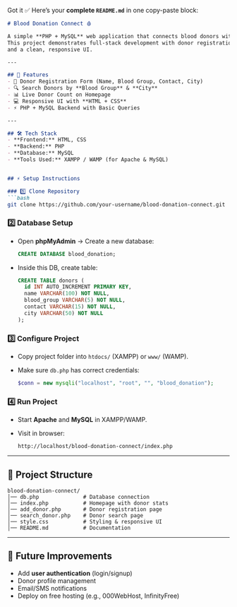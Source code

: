 Got it ✅ Here’s your **complete `README.md`** in one copy-paste block:

````markdown
# Blood Donation Connect 🩸

A simple **PHP + MySQL** web application that connects blood donors with people in need.  
This project demonstrates full-stack development with donor registration, donor search,  
and a clean, responsive UI.

---

## 🚀 Features
- 📝 Donor Registration Form (Name, Blood Group, Contact, City)  
- 🔍 Search Donors by **Blood Group** & **City**  
- 📊 Live Donor Count on Homepage  
- 💻 Responsive UI with **HTML + CSS**  
- ⚡ PHP + MySQL Backend with Basic Queries  

---

## 🛠️ Tech Stack
- **Frontend:** HTML, CSS  
- **Backend:** PHP  
- **Database:** MySQL  
- **Tools Used:** XAMPP / WAMP (for Apache & MySQL)  


## ⚡ Setup Instructions

### 1️⃣ Clone Repository
```bash
git clone https://github.com/your-username/blood-donation-connect.git
````

### 2️⃣ Database Setup

* Open **phpMyAdmin** → Create a new database:

  ```sql
  CREATE DATABASE blood_donation;
  ```
* Inside this DB, create table:

  ```sql
  CREATE TABLE donors (
    id INT AUTO_INCREMENT PRIMARY KEY,
    name VARCHAR(100) NOT NULL,
    blood_group VARCHAR(5) NOT NULL,
    contact VARCHAR(15) NOT NULL,
    city VARCHAR(50) NOT NULL
  );
  ```

### 3️⃣ Configure Project

* Copy project folder into `htdocs/` (XAMPP) or `www/` (WAMP).
* Make sure `db.php` has correct credentials:

  ```php
  $conn = new mysqli("localhost", "root", "", "blood_donation");
  ```

### 4️⃣ Run Project

* Start **Apache** and **MySQL** in XAMPP/WAMP.
* Visit in browser:

  ```
  http://localhost/blood-donation-connect/index.php
  ```

---

## 📌 Project Structure

```
blood-donation-connect/
│── db.php              # Database connection
│── index.php           # Homepage with donor stats
│── add_donor.php       # Donor registration page
│── search_donor.php    # Donor search page
│── style.css           # Styling & responsive UI
│── README.md           # Documentation
```

---

## 🎯 Future Improvements

* Add **user authentication** (login/signup)
* Donor profile management
* Email/SMS notifications
* Deploy on free hosting (e.g., 000WebHost, InfinityFree)

